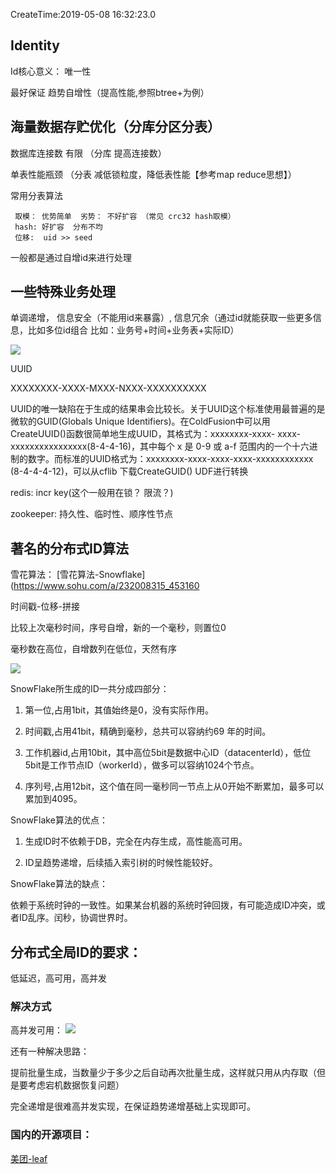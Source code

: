 CreateTime:2019-05-08 16:32:23.0

## Identity

Id核心意义： 唯一性

最好保证 趋势自增性（提高性能,参照btree+为例）


## 海量数据存贮优化（分库分区分表）

数据库连接数 有限 （分库  提高连接数）

单表性能瓶颈 （分表 减低锁粒度，降低表性能【参考map reduce思想】）

常用分表算法

     取模： 优势简单  劣势： 不好扩容 （常见 crc32 hash取模）
     hash: 好扩容  分布不均
     位移:  uid >> seed

一般都是通过自增id来进行处理

## 一些特殊业务处理

单调递增， 信息安全（不能用id来暴露）, 信息冗余（通过id就能获取一些更多信息，比如多位id组合  比如：业务号+时间+业务表+实际ID）

![](https://oscimg.oschina.net/oscnet/1c0f0593f220a76775ac1df000456ee6bb4.jpg)

UUID

XXXXXXXX-XXXX-MXXX-NXXX-XXXXXXXXXX

UUID的唯一缺陷在于生成的结果串会比较长。关于UUID这个标准使用最普遍的是微软的GUID(Globals Unique Identifiers)。在ColdFusion中可以用CreateUUID()函数很简单地生成UUID，其格式为：xxxxxxxx-xxxx- xxxx-xxxxxxxxxxxxxxxx(8-4-4-16)，其中每个 x 是 0-9 或 a-f 范围内的一个十六进制的数字。而标准的UUID格式为：xxxxxxxx-xxxx-xxxx-xxxx-xxxxxxxxxxxx (8-4-4-4-12)，可以从cflib 下载CreateGUID() UDF进行转换

redis: incr key(这个一般用在锁？ 限流？)

zookeeper: 持久性、临时性、顺序性节点


## 著名的分布式ID算法

雪花算法： [雪花算法-Snowflake](https://www.sohu.com/a/232008315_453160

时间戳-位移-拼接

比较上次毫秒时间，序号自增，新的一个毫秒，则置位0

毫秒数在高位，自增数列在低位，天然有序

![](http://5b0988e595225.cdn.sohucs.com/images/20180518/1af4eb1ec81d4501a757cfdc9ada72d1.jpeg)

SnowFlake所生成的ID一共分成四部分：

1. 第一位,占用1bit，其值始终是0，没有实际作用。

2. 时间戳,占用41bit，精确到毫秒，总共可以容纳约69 年的时间。

3. 工作机器id,占用10bit，其中高位5bit是数据中心ID（datacenterId），低位5bit是工作节点ID（workerId），做多可以容纳1024个节点。

4. 序列号,占用12bit，这个值在同一毫秒同一节点上从0开始不断累加，最多可以累加到4095。

SnowFlake算法的优点：

1. 生成ID时不依赖于DB，完全在内存生成，高性能高可用。

2. ID呈趋势递增，后续插入索引树的时候性能较好。

SnowFlake算法的缺点：

依赖于系统时钟的一致性。如果某台机器的系统时钟回拨，有可能造成ID冲突，或者ID乱序。闰秒，协调世界时。

## 分布式全局ID的要求：
低延迟，高可用，高并发

### 解决方式
高并发可用：
![](https://oscimg.oschina.net/oscnet/06ec466acc8bb6881176d95f253c151cab3.jpg)

还有一种解决思路：

提前批量生成，当数量少于多少之后自动再次批量生成，这样就只用从内存取（但是要考虑宕机数据恢复问题）

完全递增是很难高并发实现，在保证趋势递增基础上实现即可。


### 国内的开源项目：

[美团-leaf](https://github.com/Meituan-Dianping/Leaf)
